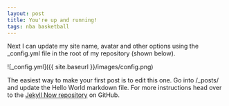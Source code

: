 ```yaml
---
layout: post
title: You're up and running!
tags: nba basketball
---
```


Next I can update my site name, avatar and other options using the _config.yml file in the root of my repository (shown below).

![_config.yml]({{ site.baseurl }}/images/config.png)

The easiest way to make your first post is to edit this one. Go into /_posts/ and update the Hello World markdown file. For more instructions head over to the [Jekyll Now repository](https://github.com/barryclark/jekyll-now) on GitHub.
